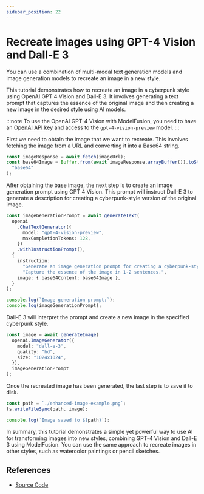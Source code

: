 ```yaml
---
sidebar_position: 22
---
```


# Recreate images using GPT-4 Vision and Dall-E 3

You can use a combination of multi-modal text generation models and image generation models to recreate an image in a new style.

This tutorial demonstrates how to recreate an image in a cyberpunk style using OpenAI GPT 4 Vision and Dall-E 3. It involves generating a text prompt that captures the essence of the original image and then creating a new image in the desired style using AI models.

:::note
To use the OpenAI GPT-4 Vision with ModelFusion, you need to have an [OpenAI API key](https://platform.openai.com/) and access to the `gpt-4-vision-preview` model.
:::

First we need to obtain the image that we want to recreate. This involves fetching the image from a URL and converting it into a Base64 string.

```ts
const imageResponse = await fetch(imageUrl);
const base64Image = Buffer.from(await imageResponse.arrayBuffer()).toString(
  "base64"
);
```

After obtaining the base image, the next step is to create an image generation prompt using GPT 4 Vision. This prompt will instruct Dall-E 3 to generate a description for creating a cyberpunk-style version of the original image.

```ts
const imageGenerationPrompt = await generateText(
  openai
    .ChatTextGenerator({
      model: "gpt-4-vision-preview",
      maxCompletionTokens: 128,
    })
    .withInstructionPrompt(),
  {
    instruction:
      "Generate an image generation prompt for creating a cyberpunk-style image that resembles the attached image. " +
      "Capture the essence of the image in 1-2 sentences.",
    image: { base64Content: base64Image },
  }
);

console.log(`Image generation prompt:`);
console.log(imageGenerationPrompt);
```

Dall-E 3 will interpret the prompt and create a new image in the specified cyberpunk style.

```ts
const image = await generateImage(
  openai.ImageGenerator({
    model: "dall-e-3",
    quality: "hd",
    size: "1024x1024",
  }),
  imageGenerationPrompt
);
```

Once the recreated image has been generated, the last step is to save it to disk.

```ts
const path = `./enhanced-image-example.png`;
fs.writeFileSync(path, image);

console.log(`Image saved to ${path}`);
```

In summary, this tutorial demonstrates a simple yet powerful way to use AI for transforming images into new styles, combining GPT-4 Vision and Dall-E 3 using ModelFusion. You can use the same approach to recreate images in other styles, such as watercolor paintings or pencil sketches.

## References

- [Source Code](https://github.com/lgrammel/modelfusion/blob/main/examples/basic/src/tutorials/recreate-image-gpt4-vision.ts)
